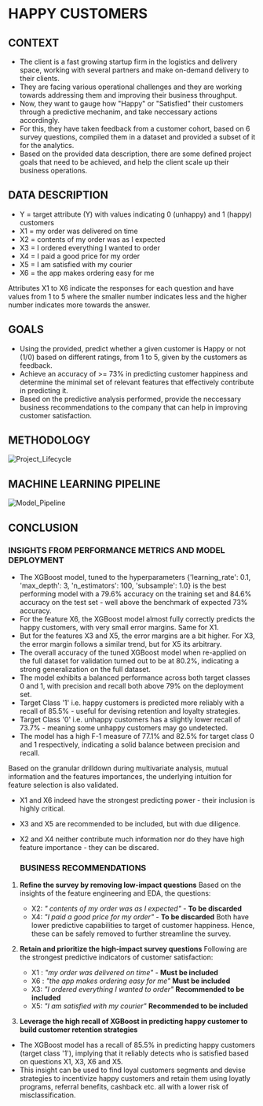 # HAPPY CUSTOMERS

## CONTEXT

- The client is a fast growing startup firm in the logistics and delivery space, working with several partners and make on-demand delivery to their clients.
- They are facing various operational challenges and they are working towards addressing them and improving their business throughput.
- Now, they want to gauge how "Happy" or "Satisfied" their customers through a predictive mechanim, and take neccessary actions accordingly.
- For this, they have taken feedback from a customer cohort, based on 6 survey questions, compiled them in a dataset and provided a subset of it for the analytics.
- Based on the provided data description, there are some defined project goals that need to be achieved, and help the client scale up their business operations.

## DATA DESCRIPTION

- Y = target attribute (Y) with values indicating 0 (unhappy) and 1 (happy) customers
- X1 = my order was delivered on time
- X2 = contents of my order was as I expected
- X3 = I ordered everything I wanted to order
- X4 = I paid a good price for my order
- X5 = I am satisfied with my courier
- X6 = the app makes ordering easy for me

Attributes X1 to X6 indicate the responses for each question and have values from 1 to 5 where the smaller number indicates less and the higher number indicates more towards the answer.

## GOALS

- Using the provided, predict whether a given customer is Happy or not (1/0) based on different ratings, from 1 to 5, given by the customers as feedback.
- Achieve an accuracy of >= 73% in predicting customer happiness and determine the minimal set of relevant features that effectively contribute in predicting it. 
- Based on the predictive analysis performed, provide the neccessary business recommendations to the company that can help in improving customer satisfaction.

## METHODOLOGY

![Project_Lifecycle](https://github.com/user-attachments/assets/5265e233-bded-4dd2-972a-8fdec7723bf2)

## MACHINE LEARNING PIPELINE

![Model_Pipeline](https://github.com/user-attachments/assets/8a80397e-91e6-4181-b217-93a419cc5c63)

## CONCLUSION

### INSIGHTS FROM PERFORMANCE METRICS AND MODEL DEPLOYMENT
- The XGBoost model, tuned to the hyperparameters {'learning_rate': 0.1, 'max_depth': 3, 'n_estimators': 100, 'subsample': 1.0} is the best performing model with a 79.6% accuracy on the training set and 84.6% accuracy on the test set - well above the benchmark of expected 73% accuracy.
- For the feature X6, the XGBoost model almost fully correctly predicts the happy customers, with very small error margins. Same for X1.
- But for the features X3 and X5, the error margins are a bit higher. For X3, the error margin follows a similar trend, but for X5 its arbitrary. 
- The overall accuracy of the tuned XGBoost model when re-applied on the full dataset for validation turned out to be at 80.2%, indicating a strong generalization on the full dataset.
- The model exhibits a balanced performance across both target classes 0 and 1, with precision and recall both above 79% on the deployment set.
- Target Class '1' i.e. happy customers is predicted more reliably with a recall of 85.5% - useful for devising retention and loyalty strategies.
- Target Class '0' i.e. unhappy customers has a slightly lower recall of 73.7% - meaning some unhappy customers may go undetected.
- The model has a high F-1 measure of 77.1% and 82.5% for target class 0 and 1 respectively, indicating a solid balance between precision and recall.

Based on the granular drilldown during multivariate analysis, mutual information and the features importances, the underlying intuition for feature selection is also validated.

- X1 and X6 indeed have the strongest predicting power - their inclusion is highly critical. 
- X3 and X5 are recommended to be included, but with due diligence.
- X2 and X4 neither contribute much information nor do they have high feature importance - they can be discared. 

  ### BUSINESS RECOMMENDATIONS
  
1. **Refine the survey by removing low-impact questions**
    Based on the insights of the feature engineering and EDA, the questions:
   - X2: *" contents of my order was as I expected"* - **To be discarded**
   - X4: *"I paid a good price for my order"* - **To be discarded**
   Both have lower predictive capabilities to target of customer happiness. Hence, these can be safely removed to further streamline the survey.

3. **Retain and prioritize the high-impact survey questions**
    Following are the strongest predictive indicators of customer satisfaction:
    - X1 : *"my order was delivered on time"* - **Must be included**
    - X6 : *"the app makes ordering easy for me"* **Must be included**
    - X3: *"I ordered everything I wanted to order"* **Recommended to be included**
    - X5: *"I am satisfied with my courier"* **Recommended to be included**

4. **Leverage the high recall of XGBoost in predicting happy customer to build customer retention strategies**
- The XGBoost model has a recall of 85.5% in predicting happy customers (target class '1'), implying that it reliably detects who is satisfied based on questions X1, X3, X6 and X5.
- This insight can be used to find loyal customers segments and devise strategies to incentivize happy customers and retain them using loyatly programs, referral benefits, cashback etc. all with a lower risk of misclassification.

